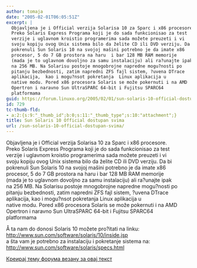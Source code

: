 ```yaml
---
author: tomaja
date: "2005-02-01T06:05:51Z"
excerpt: |
  Objavljena je i Official verzija Solarisa 10 za Sparc i x86 procesore.
  Preko Solaris Express Programa koji je do sada funkcionisao za test
  verzije i uglavnom kroistio programerima sada možete preuzeti i vi
  svoju kopiju ovog Unix sistema bilo da želite CD ili DVD verziju. Da bi
  pokrenuli Sun Solaris 10 na svojoj mašini potrebno je da imate x86
  procesor, 5 do 7 GB prostora na haru  i bar 128 MB RAM memorije
  (mada je to uglavnom dovoljno za samu instalaciju) ali ra?unajte ipak
  na 256 MB. Na Solarisu postoje mnogobrojne napredne mogu?nosti po
  pitanju bezbednosti, zatim napredni ZFS fajl sistem, ?uvena DTrace
  aplikacija,  kao i mogu?nsot pokretanja  Linux aplikacija u
  native modu. Pored x86 procesora Solaris se može pokernuti i na AMD
  Opertron i naravno Sun UltraSPARC 64-bit i Fujitsu SPARC64
  platformama
guid: https://forum.linuxo.org/2005/02/01/sun-solaris-10-official-dostupan-svima/
id: 729
tc-thumb-fld:
- a:2:{s:9:"_thumb_id";b:0;s:11:"_thumb_type";s:10:"attachment";}
title: Sun Solaris 10 Official dostupan svima
url: /sun-solaris-10-official-dostupan-svima/
---
```

Objavljena je i Official verzija Solarisa 10 za Sparc i x86 procesore.  
Preko Solaris Express Programa koji je do sada funkcionisao za test  
verzije i uglavnom kroistio programerima sada možete preuzeti i vi  
svoju kopiju ovog Unix sistema bilo da želite CD ili DVD verziju. Da bi  
pokrenuli Sun Solaris 10 na svojoj mašini potrebno je da imate x86  
procesor, 5 do 7 GB prostora na haru i bar 128 MB RAM memorije  
(mada je to uglavnom dovoljno za samu instalaciju) ali ra?unajte ipak  
na 256 MB. Na Solarisu postoje mnogobrojne napredne mogu?nosti po  
pitanju bezbednosti, zatim napredni ZFS fajl sistem, ?uvena DTrace  
aplikacija, kao i mogu?nsot pokretanja Linux aplikacija u  
native modu. Pored x86 procesora Solaris se može pokernuti i na AMD  
Opertron i naravno Sun UltraSPARC 64-bit i Fujitsu SPARC64  
platformama<!--break-->

Å ta nam do donosi Solaris 10 možete pro?itati na linku: <http://www.sun.com/software/solaris/10/inside.jsp>  
a šta vam je potrebno za instalaciju i pokretanje sistema na: <http://www.sun.com/software/solaris/specs.html>

[Креирај тему форума везану за овај текст](https://linuxo.org/nova-tema-na-forumu/?se_pid=729)